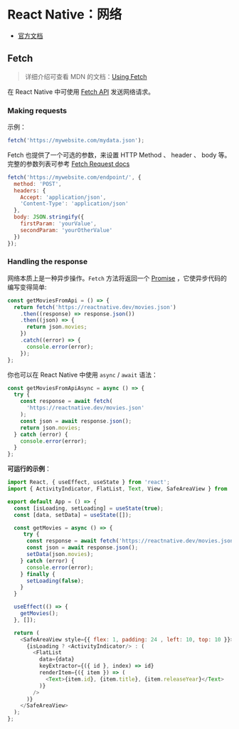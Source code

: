 # React Native：网络

- [官方文档](https://reactnative.dev/docs/network)

## Fetch

> 详细介绍可查看 MDN 的文档：[Using Fetch](https://developer.mozilla.org/en-US/docs/Web/API/Fetch_API/Using_Fetch)

在 React Native 中可使用 [Fetch API](https://developer.mozilla.org/en-US/docs/Web/API/Fetch_API) 发送网络请求。

### Making requests

示例：

```javascript
fetch('https://mywebsite.com/mydata.json');
```

Fetch 也提供了一个可选的参数，来设置 HTTP Method 、 header 、 body 等。完整的参数列表可参考 [Fetch Request docs](https://developer.mozilla.org/en-US/docs/Web/API/Request)

```javascript
fetch('https://mywebsite.com/endpoint/', {
  method: 'POST',
  headers: {
    Accept: 'application/json',
    'Content-Type': 'application/json'
  },
  body: JSON.stringify({
    firstParam: 'yourValue',
    secondParam: 'yourOtherValue'
  })
});
```

### Handling the response

网络本质上是一种异步操作。`Fetch` 方法将返回一个 [Promise](https://developer.mozilla.org/en-US/docs/Web/JavaScript/Reference/Global_Objects/Promise) ，它使异步代码的编写变得简单:

```javascript
const getMoviesFromApi = () => {
  return fetch('https://reactnative.dev/movies.json')
    .then((response) => response.json())
    .then((json) => {
      return json.movies;
    })
    .catch((error) => {
      console.error(error);
    });
};
```

你也可以在 React Native 中使用 `async` / `await` 语法：

```javascript
const getMoviesFromApiAsync = async () => {
  try {
    const response = await fetch(
      'https://reactnative.dev/movies.json'
    );
    const json = await response.json();
    return json.movies;
  } catch (error) {
    console.error(error);
  }
};
```

**可运行的示例**：

```javascript
import React, { useEffect, useState } from 'react';
import { ActivityIndicator, FlatList, Text, View, SafeAreaView } from 'react-native';

export default App = () => {
  const [isLoading, setLoading] = useState(true);
  const [data, setData] = useState([]);

  const getMovies = async () => {
     try {
      const response = await fetch('https://reactnative.dev/movies.json');
      const json = await response.json();
      setData(json.movies);
    } catch (error) {
      console.error(error);
    } finally {
      setLoading(false);
    }
  }

  useEffect(() => {
    getMovies();
  }, []);

  return (
    <SafeAreaView style={{ flex: 1, padding: 24 , left: 10, top: 10 }}>
      {isLoading ? <ActivityIndicator/> : (
        <FlatList
          data={data}
          keyExtractor={({ id }, index) => id}
          renderItem={({ item }) => (
            <Text>{item.id}, {item.title}, {item.releaseYear}</Text>
          )}
        />
      )}
    </SafeAreaView>
  );
};
```
